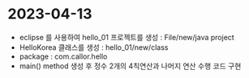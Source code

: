 # 2023-04-13
- eclipse 를 사용하여 hello_01 프로젝트를 생성 : File/new/java project
- HelloKorea 클래스를 생성 : hello_01/new/class
- package : com.callor.hello    
- main() method 생성 후 정수 2개의 4칙연산과 나머지 연산 수행 코드 구현
